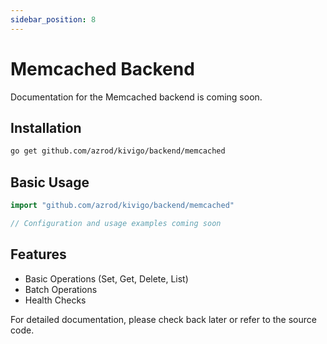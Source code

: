 ```yaml
---
sidebar_position: 8
---
```


# Memcached Backend

Documentation for the Memcached backend is coming soon.

## Installation

```bash
go get github.com/azrod/kivigo/backend/memcached
```

## Basic Usage

```go
import "github.com/azrod/kivigo/backend/memcached"

// Configuration and usage examples coming soon
```

## Features

- Basic Operations (Set, Get, Delete, List)
- Batch Operations  
- Health Checks

For detailed documentation, please check back later or refer to the source code.

